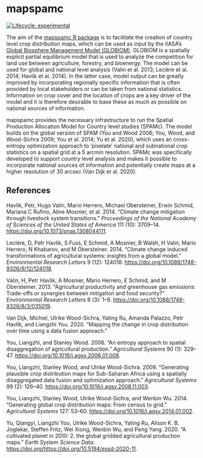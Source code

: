 
<!-- README.md is generated from README.Rmd. Please edit that file -->

# mapspamc

<!-- badges: start -->

[![Lifecycle:
experimental](https://img.shields.io/badge/lifecycle-experimental-orange.svg)](https://www.tidyverse.org/lifecycle/#experimental)
<!-- badges: end -->

The aim of the [mapspamc R
package](https://iiasa.github.io/mapspamc) is to facilitate the
creation of country level crop distribution maps, which can be used as
input by the IIASA’s [Global Biosphere Management Model
(GLOBIOM)](https://www.globiom.org/). GLOBIOM is a spatially explicit
partial equilibrium model that is used to analyze the competition for
land use between agriculture, forestry, and bioenergy. The model can be
used for global and national level analysis (Valin et al. 2013; Leclère
et al. 2014; Havlik et al. 2014). In the latter case, model output can
be greatly improved by incorporating regionally specific information
that is often provided by local stakeholders or can be taken from
national statistics. Information on crop cover and the location of crops
are a key driver of the model and it is therefore desirable to base
these as much as possible on national sources of information.

mapspamc provides the necessary infrastructure to run the Spatial
Production Allocation Model for Country level studies (SPAMc). The model
builds on the global version of SPAM (You and Wood 2006; You, Wood, and
Wood-Sichra 2009; You et al. 2014; Yu et al. 2020), which uses an
cross-entropy optimization approach to ‘pixelate’ national and
subnational crop statistics on a spatial grid at a 5 arcmin resolution.
SPAMc was specifically developed to support country level analysis and
makes it possible to incorporate national sources of information and
potentially create maps at a higher resolution of 30 arcsec (Van Dijk et
al. 2020).

## References

<div id="refs" class="references">

<div id="ref-Havlik2014">

Havlik, Petr, Hugo Valin, Mario Herrero, Michael Obersteiner, Erwin
Schmid, Mariana C Rufino, Aline Mosnier, et al. 2014. “Climate change
mitigation through livestock system transitions.” *Proceedings of the
National Academy of Sciences of the United States of America* 111 (10):
3709–14. <https://doi.org/10.1073/pnas.1308044111>.

</div>

<div id="ref-Leclere2014">

Leclère, D, Petr Havlik, S Fuss, E Schmid, A Mosnier, B Walsh, H Valin,
Mario Herrero, N Khabarov, and M Obersteiner. 2014. “Climate change
induced transformations of agricultural systems: insights from a global
model.” *Environmental Research Letters* 9 (12): 124018.
<https://doi.org/10.1088/1748-9326/9/12/124018>.

</div>

<div id="ref-Valin2013b">

Valin, H, Petr Havlik, A Mosnier, Mario Herrero, E Schmid, and M
Obersteiner. 2013. “Agricultural productivity and greenhouse gas
emissions: Trade-offs or synergies between mitigation and food
security?” *Environmental Research Letters* 8 (3): 1–9.
<https://doi.org/10.1088/1748-9326/8/3/035019>.

</div>

<div id="ref-VanDijk2020">

Van Dijk, Michiel, Ulrike Wood-Sichra, Yating Ru, Amanda Palazzo, Petr
Havlik, and Liangzhi You. 2020. “Mapping the change in crop distribution
over time using a data fusion approach.”

</div>

<div id="ref-You2006">

You, Liangzhi, and Stanley Wood. 2006. “An entropy approach to spatial
disaggregation of agricultural production.” *Agricultural Systems* 90
(1): 329–47. <https://doi.org/10.1016/j.agsy.2006.01.008>.

</div>

<div id="ref-You2009">

You, Liangzhi, Stanley Wood, and Ulrike Wood-Sichra. 2009. “Generating
plausible crop distribution maps for Sub-Saharan Africa using a
spatially disaggregated data fusion and optimization approach.”
*Agricultural Systems* 99 (2): 126–40.
<https://doi.org/10.1016/j.agsy.2008.11.003>.

</div>

<div id="ref-You2014a">

You, Liangzhi, Stanley Wood, Ulrike Wood-Sichra, and Wenbin Wu. 2014.
“Generating global crop distribution maps: From census to grid.”
*Agricultural Systems* 127: 53–60.
<https://doi.org/10.1016/j.agsy.2014.01.002>.

</div>

<div id="ref-Yu2020">

Yu, Qiangyi, Liangzhi You, Ulrike Wood-Sichra, Yating Ru, Alison K. B.
Joglekar, Steffen Fritz, Wei Xiong, Wenbin Wu, and Peng Yang. 2020. “A
cultivated planet in 2010: 2. the global gridded agricultural production
maps.” *Earth System Science Data*.
<https://doi.org/https://doi.org/10.5194/essd-2020-11>.

</div>

</div>
